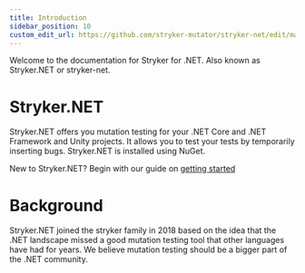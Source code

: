 ```yaml
---
title: Introduction
sidebar_position: 10
custom_edit_url: https://github.com/stryker-mutator/stryker-net/edit/master/docs/introduction.md
---
```


Welcome to the documentation for Stryker for .NET. Also known as Stryker.NET or stryker-net.

# Stryker.NET

Stryker.NET offers you mutation testing for your .NET Core and .NET Framework and Unity projects. It allows you to test your tests by temporarily inserting bugs. Stryker.NET is installed using NuGet.

New to Stryker.NET? Begin with our guide on [getting started](./getting-started.md)

# Background

Stryker.NET joined the stryker family in 2018 based on the idea that the .NET landscape missed a good mutation testing tool that other languages have had for years. We believe mutation testing should be a bigger part of the .NET community.
